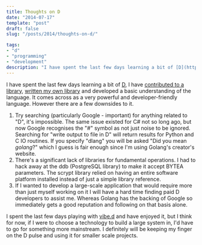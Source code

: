 ```yaml
---
title: Thoughts on D
date: "2014-07-17"
template: "post"
draft: false
slug: "/posts/2014/thoughts-on-d/"

tags:
- "d"
- "programming"
- "development"
description: "I have spent the last few days learning a bit of [D](http://dlang.org), I have [contributed to a library](https://github.com/brendanmckenzie/ddb), [written my own library](https://github.com/brendanmckenzie/scrypt) and developed a basic understanding of the language.  It comes across as a very powerful and developer-friendly language. However there are a few downsides to it."
---
```

I have spent the last few days learning a bit of [D](http://dlang.org), I have [contributed to a library](https://github.com/brendanmckenzie/ddb), [written my own library](https://github.com/brendanmckenzie/scrypt) and developed a basic understanding of the language.  It comes across as a very powerful and developer-friendly language. However there are a few downsides to it.

 1. Try searching (particularly Google - important) for anything related to "D", it's impossible.  The same issue existed for C# not so long ago, but now Google recognises the "#" symbol as not just noise to be ignored.  Searching for "write output to file in D" will return results for Python and C IO routines.  If you specify "dlang" you will be asked "Did you mean *golang*?" which I guess is fair enough since I'm using Golang's creator's website.
 2. There's a significant lack of libraries for fundamental operations.  I had to hack away at the ddb (PostgreSQL library) to make it accept BYTEA parameters.  The scrypt library relied on having an entire software platform installed instead of just a simple library reference.
 3. If I wanted to develop a large-scale application that would require more than just myself working on it I will have a hard time finding paid D developers to assist me.  Whereas Golang has the backing of Google so immediately gets a good reputation and following on that basis alone.

I spent the last few days playing with [vibe.d](http://www.vibed.org) and have enjoyed it, but I think for now, if I were to choose a technology to build a large system in, I'd have to go for something more mainstream.  I definitely will be keeping my finger on the D pulse and using it for smaller scale projects.